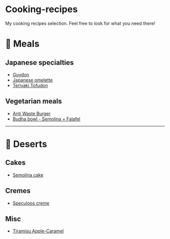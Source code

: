 # Cooking-recipes

My cooking recipes selection.
Feel free to look for what you need there!

# :ramen: Meals

## Japanese specialties

- [Guydon](meals/japanese-gyudon.md)
- [Japanese omelette](meals/japanese-omelette.md)
- [Teriyaki Tofudon](meals/japanese-teriyaki-tofudon.md)

## Vegetarian meals

- [Anti Waste Burger](meals/anti-waste-burger.md)
- [Budha bowl - Semolina + Falafel](meals/budha-bowl.md)

---

# :cake: Deserts

## Cakes

- [Semolina cake](deserts/cake_semolina.md)


## Cremes

- [Speculoos creme](deserts/creme_speculoos.md)

## Misc

- [Tiramisu Apple-Caramel](deserts/tiramisu-apple-caramel.md)
